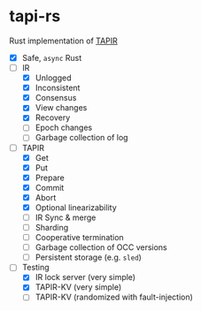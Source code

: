 # tapi-rs

Rust implementation of [TAPIR](https://syslab.cs.washington.edu/papers/tapir-tr-v2.pdf)

- [x] Safe, `async` Rust
- [ ] IR
  - [x] Unlogged
  - [x] Inconsistent
  - [x] Consensus
  - [x] View changes
  - [x] Recovery
  - [ ] Epoch changes
  - [ ] Garbage collection of log
- [ ] TAPIR
  - [x] Get
  - [x] Put
  - [x] Prepare
  - [x] Commit
  - [x] Abort
  - [x] Optional linearizability
  - [ ] IR Sync & merge
  - [ ] Sharding
  - [ ] Cooperative termination
  - [ ] Garbage collection of OCC versions
  - [ ] Persistent storage (e.g. `sled`)
- [ ] Testing
  - [x] IR lock server (very simple)
  - [x] TAPIR-KV (very simple)
  - [ ] TAPIR-KV (randomized with fault-injection)